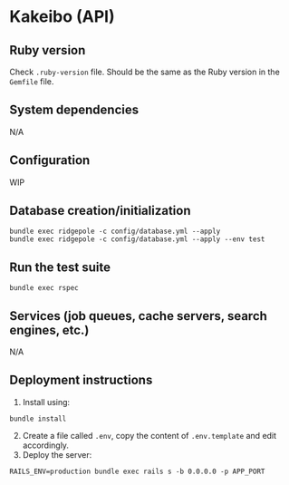 # Kakeibo (API)

## Ruby version

Check `.ruby-version` file. Should be the same as the Ruby version in the `Gemfile` file.

## System dependencies

N/A

## Configuration

WIP

## Database creation/initialization

```
bundle exec ridgepole -c config/database.yml --apply
bundle exec ridgepole -c config/database.yml --apply --env test
```

## Run the test suite

```
bundle exec rspec
```

## Services (job queues, cache servers, search engines, etc.)

N/A

## Deployment instructions

1. Install using:

```
bundle install
```

2. Create a file called `.env`, copy the content of `.env.template` and edit accordingly.
3. Deploy the server:

```
RAILS_ENV=production bundle exec rails s -b 0.0.0.0 -p APP_PORT
```
